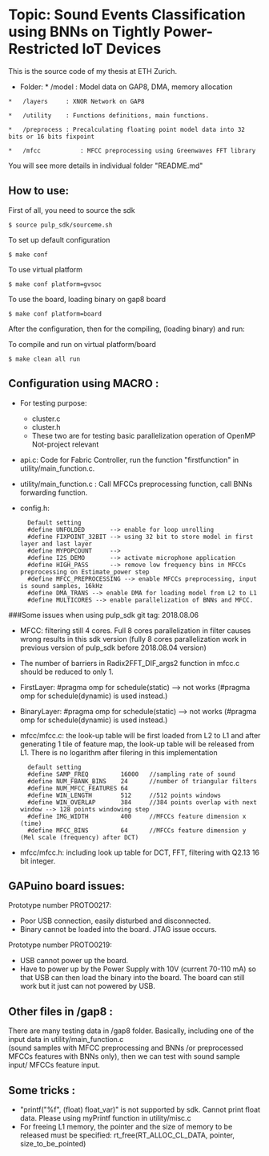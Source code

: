
# Topic: Sound Events Classification using BNNs on Tightly Power-Restricted IoT Devices
This is the source code of my thesis at ETH Zurich.
*    Folder:
	*   /model		: Model data on GAP8, DMA, memory allocation

    *   /layers		: XNOR Network on GAP8

    *   /utility	: Functions definitions, main functions.

	*   /preprocess	: Precalculating floating point model data into 32 bits or 16 bits fixpoint

    *   /mfcc           : MFCC preprocessing using Greenwaves FFT library

You will see more details in individual folder "README.md"

## How to use:

First of all, you need to source the sdk

	$ source pulp_sdk/sourceme.sh

To set up default configuration

	$ make conf

To use virtual platform

	$ make conf platform=gvsoc

To use the board, loading binary on gap8 board

	$ make conf platform=board

After the configuration, then for the compiling, (loading binary) and run:

To compile and run on virtual platform/board

	$ make clean all run
	
## Configuration using MACRO :	

* For testing purpose:
    *   cluster.c
    *   cluster.h
    *   These two are for testing basic parallelization operation of OpenMP Not-project relevant

* api.c: Code for Fabric Controller, run the function "firstfunction" in utility/main_function.c.
* utility/main_function.c : Call MFCCs preprocessing function, call BNNs forwarding function.
* config.h:

        Default setting
		#define UNFOLDED       --> enable for loop unrolling
		#define FIXPOINT_32BIT --> using 32 bit to store model in first layer and last layer
		#define MYPOPCOUNT     -->
		#define I2S_DEMO       --> activate microphone application
		#define HIGH_PASS      --> remove low frequency bins in MFCCs preprocessing on Estimate_power step
		#define MFCC_PREPROCESSING --> enable MFCCs preprocessing, input is sound samples, 16kHz
		#define DMA_TRANS --> enable DMA for loading model from L2 to L1 
		#define MULTICORES --> enable parallelization of BNNs and MFCC.

###Some issues when using pulp_sdk git tag: 2018.08.06
*   MFCC: filtering still 4 cores. Full 8 cores parallelization in filter causes wrong results in this sdk version (fully 8 cores parallelization work in previous version of pulp_sdk before 2018.08.04 version)

*   The number of barriers in Radix2FFT_DIF_args2 function in mfcc.c should be reduced to only 1.

*   FirstLayer: #pragma omp for schedule(static) --> not works (#pragma omp for schedule(dynamic) is used instead.)

*    BinaryLayer: #pragma omp for schedule(static) --> not works (#pragma omp for schedule(dynamic) is used instead.)

* mfcc/mfcc.c: 
			the look-up table will be first loaded from L2 to L1 and after generating 1 tile of feature map, the look-up table will be released from L1. There is no logarithm after filering in this implementation

		default setting	
		#define SAMP_FREQ         16000   //sampling rate of sound
		#define NUM_FBANK_BINS    24	  //number of triangular filters
		#define NUM_MFCC_FEATURES 64
		#define WIN_LENGTH        512     //512 points windows
		#define WIN_OVERLAP       384     //384 points overlap with next window --> 128 points windowing step
		#define IMG_WIDTH         400     //MFCCs feature dimension x (time)
		#define MFCC_BINS         64      //MFCCs feature dimension y (Mel scale (frequency) after DCT)

* mfcc/mfcc.h: including look up table for DCT, FFT, filtering with Q2.13 16 bit integer.


## GAPuino board issues:

Prototype number PROTO0217:
* Poor USB connection, easily disturbed and disconnected.
* Binary cannot be loaded into the board. JTAG issue occurs.

Prototype number PROTO0219:
* USB cannot power up the board.
* Have to power up by the Power Supply with 10V (current 70-110 mA) so 
that USB can then load the binary into the board. The board can still 
work but it just can not powered by USB.

## Other files in /gap8 :

There are many testing data in /gap8 folder.
Basically, including one of the input data in utility/main_function.c  
(sound samples with MFCC preprocessing and BNNs /or preprocessed MFCCs 
features with BNNs only), then we can test with sound sample input/ MFCCs
feature input.

## Some tricks :

* "printf("%f", (float) float_var)" is not supported by sdk. Cannot print float data. Please using myPrintf function in utility/misc.c
* For freeing L1 memory, the pointer and the size of memory to be released must be specified:
		rt_free(RT_ALLOC_CL_DATA, pointer, size_to_be_pointed)
